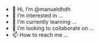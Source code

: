 - 👋 Hi, I’m @manueldhdh
- 👀 I’m interested in ...
- 🌱 I’m currently learning ...
- 💞️ I’m looking to collaborate on ...
- 📫 How to reach me ...

<!---
manueldhdh/manueldhdh is a ✨ special ✨ repository because its `README.md` (this file) appears on your GitHub profile.
You can click the Preview link to take a look at your changes.
--->
